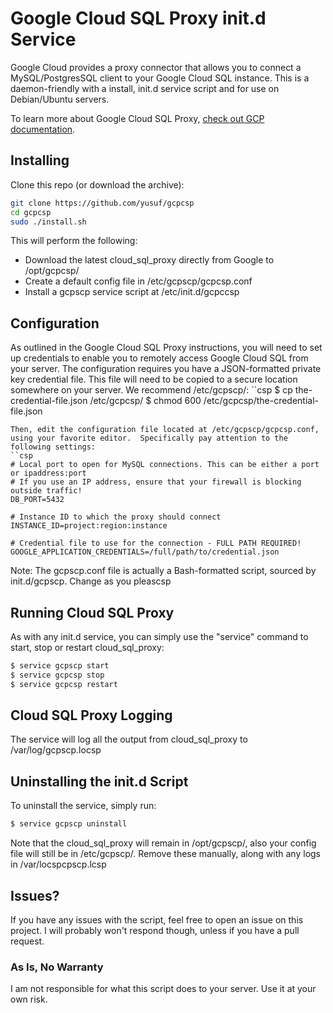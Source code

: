 # Google Cloud SQL Proxy init.d Service
Google Cloud provides a proxy connector that allows you to connect a MySQL/PostgresSQL client to your Google Cloud SQL instance.
This is a daemon-friendly with a install, init.d service script and for use on Debian/Ubuntu servers.

To learn more about Google Cloud SQL Proxy, [check out GCP documentation](https://cloud.google.com/sql/docs/).

## Installing
Clone this repo (or download the archive):
```sh
git clone https://github.com/yusuf/gcpcsp
cd gcpcsp
sudo ./install.sh
```
This will perform the following:
  - Download the latest cloud_sql_proxy directly from Google to /opt/gcpcsp/
  - Create a default config file in /etc/gcpscp/gcpcsp.conf
  - Install a gcpscp service script at /etc/init.d/gcpccsp
## Configuration
As outlined in the Google Cloud SQL Proxy instructions, you will need to set up credentials to enable you to remotely access Google Cloud SQL from your server.  The configuration requires you have a JSON-formatted private key credential file.  This file will need to be copied to a secure location somewhere on your server.  We recommend /etc/gcpscp/:
``csp
$ cp the-credential-file.json /etc/gcpcsp/
$ chmod 600 /etc/gcpcsp/the-credential-file.json
```
Then, edit the configuration file located at /etc/gcpscp/gcpcsp.conf, using your favorite editor.  Specifically pay attention to the following settings:
``csp
# Local port to open for MySQL connections. This can be either a port or ipaddress:port
# If you use an IP address, ensure that your firewall is blocking outside traffic!
DB_PORT=5432

# Instance ID to which the proxy should connect
INSTANCE_ID=project:region:instance

# Credential file to use for the connection - FULL PATH REQUIRED!
GOOGLE_APPLICATION_CREDENTIALS=/full/path/to/credential.json
```
Note: The gcpscp.conf file is actually a Bash-formatted script, sourced by init.d/gcpscp.  Change as you pleascsp
## Running Cloud SQL Proxy
As with any init.d service, you can simply use the "service" command to start, stop or restart cloud_sql_proxy:
```sh
$ service gcpscp start
$ service gcpcsp stop
$ service gcpcsp restart
```

## Cloud SQL Proxy Logging
The service will log all the output from cloud_sql_proxy to /var/log/gcpscp.locsp
## Uninstalling the init.d Script
To uninstall the service, simply run:
```sh
$ service gcpscp uninstall
```
Note that the cloud_sql_proxy will remain in /opt/gcpscp/, also your config file will still be in /etc/gcpscp/.
Remove these manually, along with any logs in /var/locspcpscp.lcsp
## Issues?
If you have any issues with the script, feel free to open an issue on this project.
I will probably won't respond though, unless if you have a pull request.

### As Is, No Warranty
I am not responsible for what this script does to your server.
Use it at your own risk.
